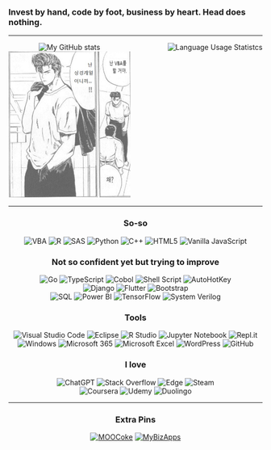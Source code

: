 ### Invest by hand, code by foot, business by heart. Head does nothing.

---

<div align="center">

<div style="display: flex; justify-content: space-between; text-align: center; flex-wrap: wrap;">
  <div style="max-width: 48%; float: center; text-align: center;">
    <picture>
      <source
        media="(prefers-color-scheme: dark)"
        srcset="https://github-readme-stats.vercel.app/api?username=kimpro82&card_width=400&theme=dracula"
      />
      <source
        media="(prefers-color-scheme: light)"
        srcset="https://github-readme-stats.vercel.app/api?username=kimpro82&card_width=400"
      />
      <img
        alt="My GitHub stats"
        src="https://github-readme-stats.vercel.app/api?username=kimpro82&card_width=400"
      />
    </picture>
    <br>
    <picture>
      <source
        media="(prefers-color-scheme: dark)"
        srcset="./Images/Slamdunk_VBA.jpg"
      />
      <source
        media="(prefers-color-scheme: light)"
        srcset="./Images/Slamdunk_VBA.jpg"
      />
      <img
        src="./Images/Slamdunk_VBA.jpg"
        style="max-width=400; opacity:0.7;"
      />
      <br>
    </picture>
  </div>
  <div style="max-width: 48%; float: none; align-items: center; text-align: center; vertical-align: middle;">
    <picture>
      <source
        media="(prefers-color-scheme: dark)"
        srcset="https://github-readme-stats.vercel.app/api/top-langs/?username=kimpro82&langs_count=20&layout=donut-vertical&size_weight=1&hide=jupyter%20notebook&theme=dracula"
      />
      <source
        media="(prefers-color-scheme: light)"
        srcset="https://github-readme-stats.vercel.app/api/top-langs/?username=kimpro82&langs_count=20&layout=donut-vertical&size_weight=1&hide=jupyter%20notebook"
      />
      <img
        alt="Language Usage Statistcs"
        src="https://github-readme-stats.vercel.app/api/top-langs/?username=kimpro82&langs_count=20&layout=donut-vertical&size_weight=1&hide=jupyter%20notebook"
      />
    </picture>
  </div>
</div>

<!-- I know <table> is terrible but …… → can't remove the frame entirely
<table align="center" style="border: none">
  <td align="center">

  ![My GitHub stats](https://github-readme-stats.vercel.app/api?username=kimpro82&card_width=320)
    <br>

  ![Language Usage Statistcs](https://github-readme-stats.vercel.app/api/top-langs/?username=kimpro82&layout=compact&langs_count=10&card_width=300)
  </td>
  <td align="center">
    <img src="./Images/Slamdunk_VBA.jpg" width=80%>
  </td>
</table> 
-->

---

<!-- <div align="center"> -->

### So-so
![VBA](https://img.shields.io/badge/VBA-867DB1?style=for-the-badge&logo=microsoft-excel&logoColor=white)
![R](https://img.shields.io/badge/r-276DC3.svg?style=for-the-badge&logo=r&logoColor=white)
![SAS](https://img.shields.io/badge/sas-B34936.svg?style=for-the-badge&logo=sas&logoColor=white)
![Python](https://img.shields.io/badge/python-3670A0?style=for-the-badge&logo=python&logoColor=white)
![C++](https://img.shields.io/badge/c++-f34b7d.svg?style=for-the-badge&logo=c%2B%2B&logoColor=white)
![HTML5](https://img.shields.io/badge/html5-E34F26.svg?style=for-the-badge&logo=html5&logoColor=white)
![Vanilla JavaScript](https://img.shields.io/badge/vanilla_JS-f1e05a.svg?style=for-the-badge&logo=javascript&logoColor=black)

### Not so confident yet but trying to improve
![Go](https://img.shields.io/badge/go-00ADD8.svg?style=for-the-badge&logo=go&logoColor=white)
![TypeScript](https://img.shields.io/badge/TypeScript-3178c6?style=for-the-badge&logo=TypeScript&logoColor=white)
![Cobol](https://img.shields.io/badge/cobol-027DFD?style=for-the-badge&logo=cobol&logoColor=white)
![Shell Script](https://img.shields.io/badge/shell_script-89E051.svg?style=for-the-badge&logo=gnu-bash&logoColor=black)
![AutoHotKey](https://img.shields.io/badge/AutoHotKey-6594b9.svg?style=for-the-badge&logo=AutoHotKey&logoColor=white)  
![Django](https://img.shields.io/badge/django-092E20.svg?style=for-the-badge&logo=django&logoColor=white)
![Flutter](https://img.shields.io/badge/flutter-027DFD?style=for-the-badge&logo=flutter&logoColor=white)
![Bootstrap](https://img.shields.io/badge/bootstrap-7952B3?style=for-the-badge&logo=bootstrap&logoColor=white)  
![SQL](https://img.shields.io/badge/SQL-e38c00?style=for-the-badge&logo=SQL&logoColor=white)
![Power BI](https://img.shields.io/badge/Power%20BI-F4D25A?style=for-the-badge&logo=Power-BI&logoColor=black)
![TensorFlow](https://img.shields.io/badge/TensorFlow-FF6F00.svg?style=for-the-badge&logo=TensorFlow&logoColor=white)
![System Verilog](https://img.shields.io/badge/System%20Verilog-DAE1C2.svg?style=for-the-badge&logo=SystemVerilog&logoColor=black)

### Tools
![Visual Studio Code](https://img.shields.io/badge/Visual_Studio_Code-0078d7.svg?style=for-the-badge&logo=visual-studio-code&logoColor=white)
![Eclipse](https://img.shields.io/badge/Eclipse-FE7A16.svg?style=for-the-badge&logo=Eclipse&logoColor=white)
![R Studio](https://img.shields.io/badge/r_studio-276DC3.svg?style=for-the-badge&logo=r&logoColor=white)
![Jupyter Notebook](https://img.shields.io/badge/jupyter-DA5B0B.svg?style=for-the-badge&logo=jupyter&logoColor=white)
![Repl.it](https://img.shields.io/badge/Repl.it-0D101E.svg?style=for-the-badge&logo=replit&logoColor=white)  
![Windows](https://img.shields.io/badge/Windows-0078D6?style=for-the-badge&logo=windows&logoColor=white)
![Microsoft 365](https://img.shields.io/badge/microsoft_365-D83B01?style=for-the-badge&logo=microsoft-office&logoColor=white)
![Microsoft Excel](https://img.shields.io/badge/Excel-217346?style=for-the-badge&logo=microsoft-excel&logoColor=white)
![WordPress](https://img.shields.io/badge/WordPress-117AC9.svg?style=for-the-badge&logo=WordPress&logoColor=white)
![GitHub](https://img.shields.io/badge/github-121011.svg?style=for-the-badge&logo=github&logoColor=white)

### I love
![ChatGPT](https://img.shields.io/badge/Chat%20GPT-00A67E?style=for-the-badge&logo=OpenAI&logoColor=white)
![Stack Overflow](https://img.shields.io/badge/-Stack%20overflow-FE7A16?style=for-the-badge&logo=stack-overflow&logoColor=white)
![Edge](https://img.shields.io/badge/Edge-0078D7?style=for-the-badge&logo=Microsoft-edge&logoColor=white)
![Steam](https://img.shields.io/badge/steam-000000.svg?style=for-the-badge&logo=steam&logoColor=white)  
![Coursera](https://img.shields.io/badge/Coursera-0056D2.svg?style=for-the-badge&logo=Coursera&logoColor=white)
![Udemy](https://img.shields.io/badge/Udemy-A435F0.svg?style=for-the-badge&logo=Udemy&logoColor=white)
![Duolingo](https://img.shields.io/badge/Duolingo-4DC730.svg?style=for-the-badge&logo=Duolingo&logoColor=white)

---

### Extra Pins
[![MOOCoke](https://github-readme-stats.vercel.app/api/pin/?username=kimpro82&repo=MOOCoke)](https://github.com/kimpro82/MOOCoke)
[![MyBizApps](https://github-readme-stats.vercel.app/api/pin/?username=kimpro82&repo=MyBizApps)](https://github.com/kimpro82/MyBizApps)

</div>

<!--
**kimpro82/kimpro82** is a ✨ _special_ ✨ repository because its `README.md` (this file) appears on your GitHub profile.

Here are some ideas to get you started:

- 🔭 I’m currently working on ...
- 🌱 I’m currently learning ...
- 👯 I’m looking to collaborate on ...
- 🤔 I’m looking for help with ...
- 💬 Ask me about ...
- 📫 How to reach me: ...
- 😄 Pronouns: ...
- ⚡ Fun fact: ...
-->